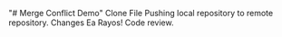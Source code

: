 "# Merge Conflict Demo" 
Clone File Pushing local repository to remote repository.
Changes
Ea Rayos!
Code review.